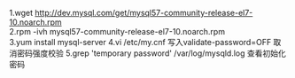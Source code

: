 1.wget http://dev.mysql.com/get/mysql57-community-release-el7-10.noarch.rpm   
2.rpm -ivh mysql57-community-release-el7-10.noarch.rpm   
3.yum install mysql-server 
4.vi /etc/my.cnf  写入validate-password=OFF  取消密码强度校验 
5.grep 'temporary password' /var/log/mysqld.log 查看初始化密码
